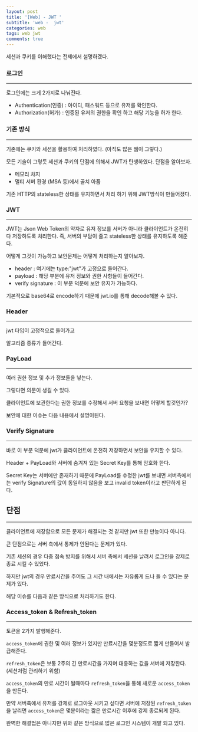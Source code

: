 ```yaml
---
layout: post
title: '[Web] - JWT '
subtitle: 'web -  jwt'
categories: web
tags: web jwt
comments: true
---
```


세션과 쿠키를 이해했다는 전제에서 설명하겠다.

### 로그인

---

로그인에는 크게 2가지로 나눠진다.

- Authentication(인증) : 아이디, 패스워드 등으로 유저를 확인한다.
- Authorization(허가) : 인증된 유저의 권한을 확인 하고 해당 기능을 허가 한다.

### 기존 방식

---

기존에는 쿠키와 세션을 활용하여 처리하였다. (아직도 많은 웹이 그렇다.)

모든 기술이 그렇듯 세션과 쿠키의 단점에 의해서 JWT가 탄생하였다. 단점을 알아보자.

- 메모리 차지
- 멀티 서버 환경 (MSA 등)에서 골치 아픔

기존 HTTP의 stateless한 상태를 유지하면서 처리 하기 위해 JWT방식이 만들어졌다.

### JWT

---

JWT는 Json Web Token의 약자로 유저 정보를 서버가 아니라 클라이언트가 온전히 다 저장하도록 처리한다.
즉, 서버의 부담이 줄고 stateless한 상태를 유지하도록 해준다.

어떻게 그것이 가능하고 보안문제는 어떻게 처리하는지 알아보자.

- header : 여기에는 type:"jwt"가 고정으로 들어간다.
- payload : 해당 부분에 유저 정보와 권한 사항들이 들어간다.
- verify signature : 이 부분 덕분에 보안 유지가 가능하다.

기본적으로 base64로 encode하기 때문에 jwt.io를 통해 decode해볼 수 있다.

### Header

---

jwt 타입이 고정적으로 들어가고

알고리즘 종류가 들어간다.

### PayLoad

---

여러 권한 정보 및 추가 정보들을 넣는다.

그렇다면 의문이 생길 수 있다.

클라이언트에 보관한다는 권한 정보를 수정해서 서버 요청을 보내면 어떻게 할것인가?

보안에 대한 이슈는 다음 내용에서 설명이된다.

### Verify Signature

---

바로 이 부분 덕분에 jwt가 클라이언트에 온전히 저장하면서 보안을 유지할 수 있다.

Header + PayLoad와 서버에 숨겨져 있는 Secret Key를 통해
암호화 한다.

Secret Key는 서버에만 존재하기 때문에
PayLoad를 수정한 jwt를 보내면 서버측에서는 verify Signature의 값이 동일하지 않음을 보고 invalid token이라고 판단하게 된다.

## 단점

---

클라이언트에 저장함으로 모든 문제가 해결되는 것 같지만 jwt 또한 만능이다 아니다.

큰 단점으로는 서버 측에서 통제가 안된다는 문제가 있다.

기존 세션의 경우 다중 접속 방지를 위해서 서버 측에서 세션을 날려서 로그인을 강제로 종료 시킬 수 있었다.

하지만 jwt의 경우 만료시간을 주어도 그 시간 내에서는 자유롭게 드나 들 수 있다는 문제가 있다.

해당 이슈를 다음과 같은 방식으로 처리하기도 한다.

### Access_token & Refresh_token

---

토큰을 2가지 발행해준다.

`access_token`에 권한 및 여러 정보가 있지만 만료시간을 몇분정도로 짧게 만들어서 발급해준다.

`refresh_token`은 보통 2주의 긴 만료시간을 가지며 대응하는 값을 서버에 저장한다. (세션처럼 관리하기 위함)

`access_token`의 만료 시간이 될때마다 `refresh_token`을 통해 새로운 `access_token`을 만든다.

만약 서버측에서 유저를 강제로 로그아웃 시키고 싶다면
서버에 저장된 `refresh_token`을 날리면
`access_token`은 몇분이라는 짧은 만료시간 이후에 강제 종료되게 된다.

완벽한 해결법은 아니지만 위와 같은 방식으로 많은 로그인 시스템이 개발 되고 있다.
